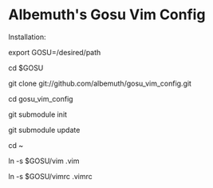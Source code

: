 Albemuth's Gosu Vim Config
==========================


Installation:


export GOSU=/desired/path

cd $GOSU

git clone git://github.com/albemuth/gosu_vim_config.git

cd gosu_vim_config

git submodule init

git submodule update

cd ~

ln -s $GOSU/vim .vim

ln -s $GOSU/vimrc .vimrc


